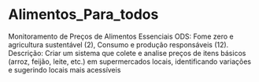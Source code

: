 # Alimentos_Para_todos
Monitoramento de Preços de Alimentos Essenciais ODS: Fome zero e agricultura sustentável (2), Consumo e produção responsáveis (12). Descrição: Criar um sistema que colete e analise preços de itens básicos (arroz, feijão, leite, etc.) em supermercados locais, identificando variações e sugerindo locais mais acessíveis
